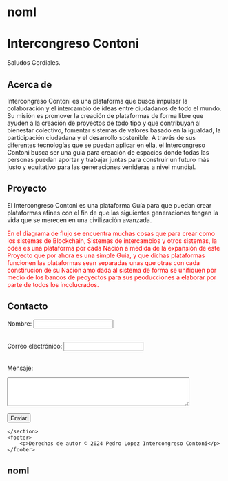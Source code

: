 # noml
<h1>Intercongreso Contoni</h1>
    </header>
      Saludos Cordiales.
        <h2>Acerca de</h2>
        <p>Intercongreso Contoni es una plataforma que busca impulsar la colaboración y el intercambio de ideas entre ciudadanos de todo el mundo. Su misión es promover la creación de plataformas de forma libre que ayuden a la creación de proyectos de todo tipo y que contribuyan al bienestar colectivo, fomentar sistemas de valores basado en la igualdad, la participación ciudadana y el desarrollo sostenible. A través de sus diferentes tecnologías que se puedan aplicar en ella,  el Intercongreso Contoni busca ser una guía para creación de espacios donde todas las personas puedan aportar y trabajar juntas para construir un futuro más justo y equitativo para las generaciones venideras a nivel mundial.</p>
        <h2>Proyecto</h2>
        <p>El Intercongreso Contoni es una plataforma Guía para que puedan crear plataformas afines con el fin de que las siguientes generaciones tengan la vida que se merecen en una civilización avanzada.
</p>
      <p style="color: red;"><b></b>
 En el diagrama de flujo se encuentra muchas cosas que para crear como los sistemas de Blockchain, Sistemas de intercambios y otros sistemas, la odea es una plataforma por cada Nación a medida de la expansión de este Proyecto que por ahora es una simple Guia, y que dichas plataformas funcionen las plataformas sean separadas unas que otras con cada constirucion de su Nación amoldada al sistema de forma se unifiquen por medio de los bancos de peoyectos para sus peoducciones a elaborar por parte de todos los incolucrados.</p>
    </section>
    <section id="contact">
        <h2>Contacto</h2>
        <form action="/enviar_formulario" method="post">
  <label for="nombre">Nombre:</label>
  <input type="text" id="nombre" name="nombre" required><br><br>
  
  <label for="email">Correo electrónico:</label>
  <input type="email" id="email" name="email" required><br><br>
  
  <label for="mensaje">Mensaje:</label><br>
  <textarea id="mensaje" name="mensaje" rows="4" cols="50" required></textarea><br><br>
  
  <input type="submit" value="Enviar">
</form>

    </section>
    <footer>
        <p>Derechos de autor © 2024 Pedro Lopez Intercongreso Contoni</p>
    </footer>
</body>
</html>




# noml
